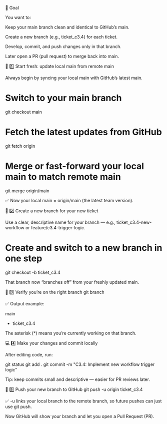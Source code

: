 🧭 Goal

You want to:

Keep your main branch clean and identical to GitHub’s main.

Create a new branch (e.g., ticket_c3.4) for each ticket.

Develop, commit, and push changes only in that branch.

Later open a PR (pull request) to merge back into main.

🧱 1️⃣ Start fresh: update local main from remote main

Always begin by syncing your local main with GitHub’s latest main.

# Switch to your main branch
git checkout main

# Fetch the latest updates from GitHub
git fetch origin

# Merge or fast-forward your local main to match remote main
git merge origin/main


✅ Now your local main = origin/main (the latest team version).

🌿 2️⃣ Create a new branch for your new ticket

Use a clear, descriptive name for your branch — e.g.,
ticket_c3.4-new-workflow or feature/c3.4-trigger-logic.

# Create and switch to a new branch in one step
git checkout -b ticket_c3.4


That branch now “branches off” from your freshly updated main.

🧩 3️⃣ Verify you’re on the right branch
git branch


✅ Output example:

  main
* ticket_c3.4


The asterisk (*) means you’re currently working on that branch.

💻 4️⃣ Make your changes and commit locally

After editing code, run:

git status
git add .
git commit -m "C3.4: Implement new workflow trigger logic"


Tip: keep commits small and descriptive — easier for PR reviews later.

🚀 5️⃣ Push your new branch to GitHub
git push -u origin ticket_c3.4


✅ -u links your local branch to the remote branch,
so future pushes can just use git push.

Now GitHub will show your branch and let you open a Pull Request (PR).
